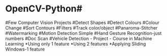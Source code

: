 # OpenCV-Python#
#Few Computer Vision Projects
#Detect Shapes
#Detect Colours
#Colour Change
#Sort Contours
#Filters
#Track color/object
#Panaroma-Stitcher
#Watermarking
#Motion Detection Simple 
#Hand Gesture Recognition-just numbers
#Doc Scan
#Vehicle Detection - Project - Course in Machine Learning 
 *Using only 1 feature
 *Using 2 features
 *Applying Sliding Windows-1 feature
